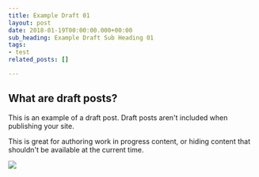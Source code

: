 ```yaml
---
title: Example Draft 01
layout: post
date: 2018-01-19T00:00:00.000+00:00
sub_heading: Example Draft Sub Heading 01
tags:
- test
related_posts: []

---
```

## What are draft posts?

This is an example of a draft post. Draft posts aren't included when publishing your site.

This is great for authoring work in progress content, or hiding content that shouldn't be available at the current time.

![](/uploads/2018/02/17/building.jpg)